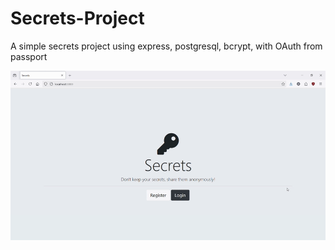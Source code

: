 # Secrets-Project
A simple secrets project using express, postgresql, bcrypt, with OAuth from passport

![](https://github.com/dionbalerr/Secrets-Project/blob/main/demo.gif)
